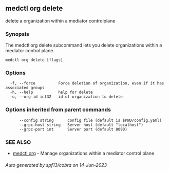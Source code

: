 ## medctl org delete

delete a organization within a mediator controlplane

### Synopsis

The medctl org delete subcommand lets you delete organizations within a
mediator control plane.

```
medctl org delete [flags]
```

### Options

```
  -f, --force          Force deletion of organization, even if it has associated groups
  -h, --help           help for delete
  -o, --org-id int32   id of organization to delete
```

### Options inherited from parent commands

```
      --config string      config file (default is $PWD/config.yaml)
      --grpc-host string   Server host (default "localhost")
      --grpc-port int      Server port (default 8090)
```

### SEE ALSO

* [medctl org](medctl_org.md)	 - Manage organizations within a mediator control plane

###### Auto generated by spf13/cobra on 14-Jun-2023
